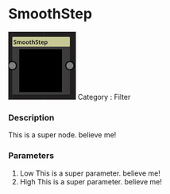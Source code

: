# SmoothStep
![node picture](./SmoothStep.png)
Category : Filter
### Description
This is a super node. believe me!
### Parameters
1. Low
This is a super parameter. believe me!
1. High
This is a super parameter. believe me!


